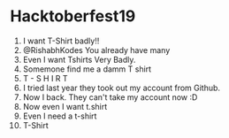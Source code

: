 # Hacktoberfest19
1. I want T-Shirt badly!!
2. @RishabhKodes You already have many
3. Even I want Tshirts Very Badly.
4. Somemone find me a damm T shirt
5. T - S H I R T
6. I tried last year they took out my account from Github.
7. Now I back. They can't take my account now :D
8. Now even I want t.shirt
9. Even I need a t-shirt
10. T-Shirt
